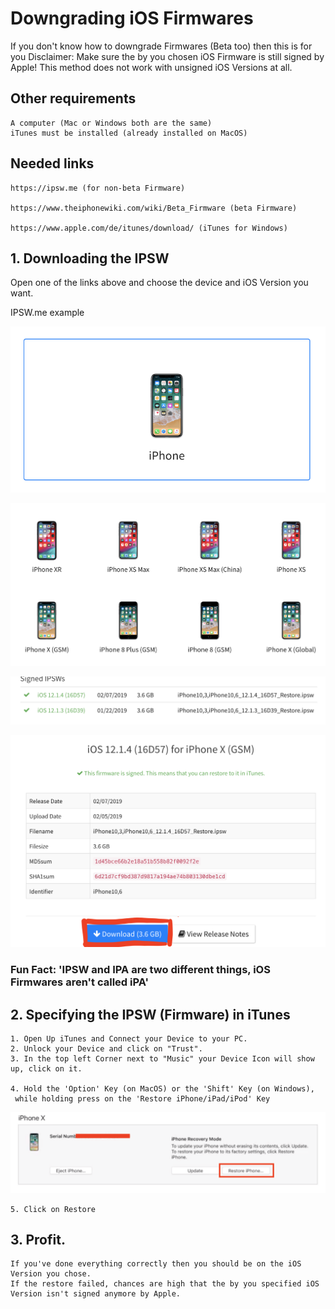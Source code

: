 # Downgrading iOS Firmwares

If you don't know how to downgrade Firmwares (Beta too) then this is for you
Disclaimer: Make sure the by you chosen iOS Firmware is still signed by Apple!
This method does not work with unsigned iOS Versions at all.

## Other requirements
```
A computer (Mac or Windows both are the same)
iTunes must be installed (already installed on MacOS)
```

## Needed links
```
https://ipsw.me (for non-beta Firmware)

https://www.theiphonewiki.com/wiki/Beta_Firmware (beta Firmware)

https://www.apple.com/de/itunes/download/ (iTunes for Windows)
```

## 1. Downloading the IPSW

Open one of the links above and choose the device and iOS Version you want.

IPSW.me example

![alt text](Images/1.png)

![alt text](https://raw.githubusercontent.com/PwnedC99/Downgrading-iOS/master/Images/2.png)

![alt text](https://raw.githubusercontent.com/PwnedC99/Downgrading-iOS/master/Images/3.png)

![alt text](https://raw.githubusercontent.com/PwnedC99/Downgrading-iOS/master/Images/4.png)


### Fun Fact: 'IPSW and IPA are two different things, iOS Firmwares aren't called iPA'

## 2. Specifying the IPSW (Firmware) in iTunes
```
1. Open Up iTunes and Connect your Device to your PC.
2. Unlock your Device and click on "Trust".
3. In the top left Corner next to "Music" your Device Icon will show up, click on it.

4. Hold the 'Option' Key (on MacOS) or the 'Shift' Key (on Windows),
 while holding press on the 'Restore iPhone/iPad/iPod' Key
```
![alt text](https://raw.githubusercontent.com/PwnedC99/Downgrading-iOS/master/Images/5.png)

```
5. Click on Restore
```
## 3. Profit.
```
If you've done everything correctly then you should be on the iOS Version you chose.
If the restore failed, chances are high that the by you specified iOS Version isn't signed anymore by Apple.
```
